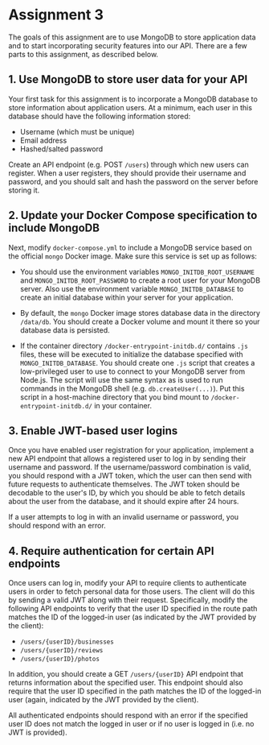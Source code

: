 # Assignment 3

The goals of this assignment are to use MongoDB to store application data and to start incorporating security features into our API.  There are a few parts to this assignment, as described below.

## 1. Use MongoDB to store user data for your API

Your first task for this assignment is to incorporate a MongoDB database to store information about application users.  At a minimum, each user in this database should have the following information stored:
  * Username (which must be unique)
  * Email address
  * Hashed/salted password

Create an API endpoint (e.g. POST `/users`) through which new users can register.  When a user registers, they should provide their username and password, and you should salt and hash the password on the server before storing it.

## 2. Update your Docker Compose specification to include MongoDB

Next, modify `docker-compose.yml` to include a MongoDB service based on the official `mongo` Docker image.  Make sure this service is set up as follows:
  * You should use the environment variables `MONGO_INITDB_ROOT_USERNAME` and `MONGO_INITDB_ROOT_PASSWORD` to create a root user for your MongoDB server.  Also use the environment variable `MONGO_INITDB_DATABASE` to create an initial database within your server for your application.

  * By default, the `mongo` Docker image stores database data in the directory `/data/db`.  You should create a Docker volume and mount it there so your database data is persisted.

  * If the container directory `/docker-entrypoint-initdb.d/` contains `.js` files, these will be executed to initialize the database specified with `MONGO_INITDB_DATABASE`.  You should create one `.js` script that creates a low-privileged user to use to connect to your MongoDB server from Node.js.  The script will use the same syntax as is used to run commands in the MongoDB shell (e.g. `db.createUser(...)`).  Put this script in a host-machine directory that you bind mount to `/docker-entrypoint-initdb.d/` in your container.

## 3. Enable JWT-based user logins

Once you have enabled user registration for your application, implement a new API endpoint that allows a registered user to log in by sending their username and password.  If the username/password combination is valid, you should respond with a JWT token, which the user can then send with future requests to authenticate themselves.  The JWT token should be decodable to the user's ID, by which you should be able to fetch details about the user from the database, and it should expire after 24 hours.

If a user attempts to log in with an invalid username or password, you should respond with an error.

## 4. Require authentication for certain API endpoints

Once users can log in, modify your API to require clients to authenticate users in order to fetch personal data for those users.  The client will do this by sending a valid JWT along with their request.  Specifically, modify the following API endpoints to verify that the user ID specified in the route path matches the ID of the logged-in user (as indicated by the JWT provided by the client):
  * `/users/{userID}/businesses`
  * `/users/{userID}/reviews`
  * `/users/{userID}/photos`

In addition, you should create a GET `/users/{userID}` API endpoint that returns information about the specified user.  This endpoint should also require that the user ID specified in the path matches the ID of the logged-in user (again, indicated by the JWT provided by the client).

All authenticated endpoints should respond with an error if the specified user ID does not match the logged in user or if no user is logged in (i.e. no JWT is provided).
